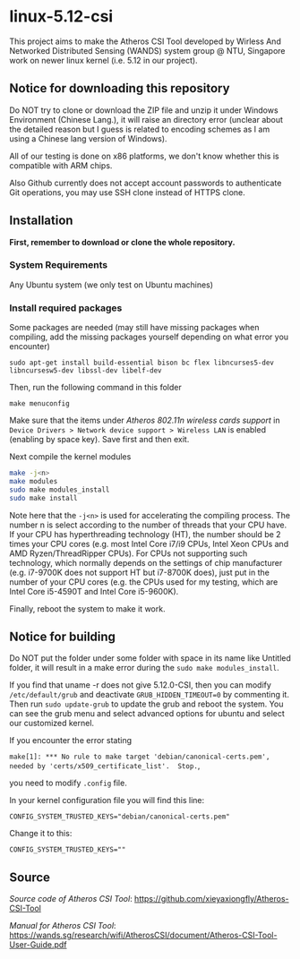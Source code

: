 # linux-5.12-csi
This project aims to make the Atheros CSI Tool developed by Wirless And Networked Distributed Sensing (WANDS) system group @ NTU, Singapore work on newer linux kernel (i.e. 5.12 in our project).

## Notice for downloading this repository

Do NOT try to clone or download the ZIP file and unzip it under Windows Environment (Chinese Lang.), it will raise an directory error (unclear about the detailed reason but I guess is related to encoding schemes as I am using a Chinese lang version of Windows).

All of our testing is done on x86 platforms, we don't know whether this is compatible with ARM chips.

Also Github currently does not accept account passwords to authenticate Git operations, you may use SSH clone instead of HTTPS clone.

## Installation
**First, remember to download or clone the whole repository.**

### System Requirements
Any Ubuntu system (we only test on Ubuntu machines)

### Install required packages
Some packages are needed (may still have missing packages when compiling, add the missing packages yourself depending on what error you encounter)

`sudo apt-get install build-essential bison bc flex libncurses5-dev libncursesw5-dev libssl-dev libelf-dev`

Then, run the following command in this folder

`make menuconfig`

Make sure that the items under *Atheros 802.11n wireless cards support* in `Device Drivers > Network device support > Wireless LAN` is enabled (enabling by space key). Save first and then exit.

Next compile the kernel modules

```bash
make -j<n>
make modules
sudo make modules_install
sudo make install
```

Note here that the `-j<n>` is used for accelerating the compiling process. The number n is select according to the number of threads that your CPU have. If your CPU has hyperthreading technology (HT), the number should be 2 times your CPU cores (e.g. most Intel Core i7/i9 CPUs, Intel Xeon CPUs and AMD Ryzen/ThreadRipper CPUs). For CPUs not supporting such technology, which normally depends on the settings of chip manufacturer (e.g. i7-9700K does not support HT but i7-8700K does), just put in the number of your CPU cores (e.g. the CPUs used for my testing, which are Intel Core i5-4590T and Intel Core i5-9600K).

Finally, reboot the system to make it work.

## Notice for building

Do NOT put the folder under some folder with space in its name like Untitled folder, it will result in a make error during the `sudo make modules_install`.

If you find that uname -r does not give 5.12.0-CSI, then you can modify `/etc/default/grub` and deactivate `GRUB_HIDDEN_TIMEOUT=0` by commenting it. Then run `sudo update-grub` to update the grub and reboot the system. You can see the grub menu and select advanced options for ubuntu and select our customized kernel.

If you encounter the error stating

`make[1]: *** No rule to make target 'debian/canonical-certs.pem', needed by 'certs/x509_certificate_list'.  Stop.`,

you need to modify `.config` file.

In your kernel configuration file you will find this line:

`CONFIG_SYSTEM_TRUSTED_KEYS="debian/canonical-certs.pem"`

Change it to this:

`CONFIG_SYSTEM_TRUSTED_KEYS=""`

## Source

*Source code of Atheros CSI Tool*: https://github.com/xieyaxiongfly/Atheros-CSI-Tool

*Manual for Atheros CSI Tool*: https://wands.sg/research/wifi/AtherosCSI/document/Atheros-CSI-Tool-User-Guide.pdf
